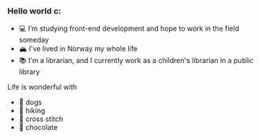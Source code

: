 ### Hello world c:

- 💻 I’m studying front-end development and hope to work in the field someday
- 🏔 I've lived in Norway my whole life
- 📚 I'm a librarian, and I currently work as a children's librarian in a public library

Life is wonderful with
- 🐶 dogs
- 🥾 hiking
- 🧵 cross stitch
- 🍫 chocolate

